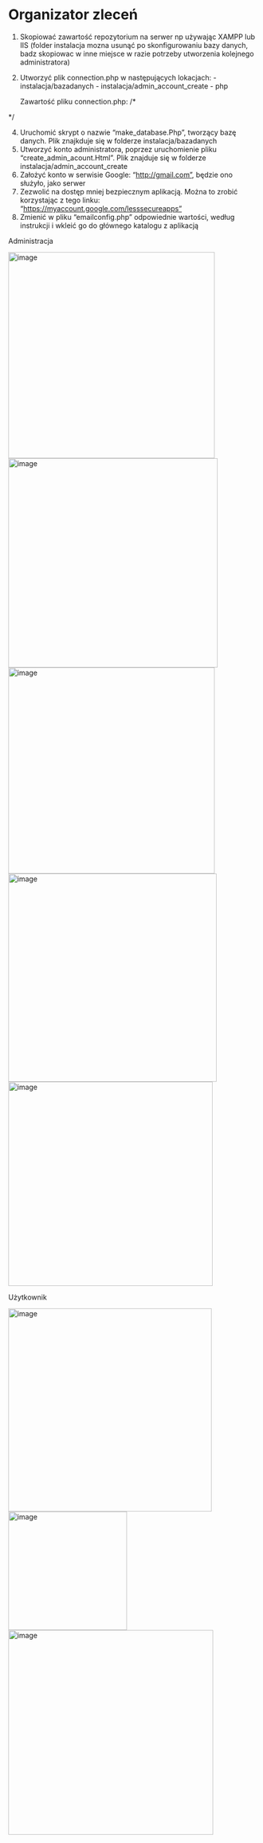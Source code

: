 # Organizator zleceń

1.	Skopiować zawartość repozytorium na serwer np używając XAMPP lub IIS (folder instalacja mozna usunąć po skonfigurowaniu bazy danych, badz skopiowac w inne miejsce w razie potrzeby utworzenia kolejnego administratora)
2.  Utworzyć plik connection.php w następujących lokacjach:
        - instalacja/bazadanych
        - instalacja/admin_account_create
        - php

    Zawartość pliku connection.php:
/* 
    <?php
        $db_servername="localhost";
        $db_username = "root";
        $db_password = "PhpMy@dmin127";
        $db_name = "my_job";
    ?>
*/

4.	Uruchomić skrypt o nazwie “make_database.Php”, tworzący bazę danych. Plik znajkduje się w folderze instalacja/bazadanych
5.	Utworzyć konto administratora, poprzez uruchomienie pliku “create_admin_acount.Html”. Plik znajduje się w folderze instalacja/admin_account_create
6.	Założyć konto w serwisie Google: “http://gmail.com”, będzie ono służyło, jako serwer
7.	Zezwolić na dostęp mniej bezpiecznym aplikacją. Można to zrobić korzystając z tego linku: “https://myaccount.google.com/lesssecureapps”
8.	 Zmienić w pliku “emailconfig.php” odpowiednie wartości, według instrukcji i wkleić go do głównego katalogu z aplikacją


Administracja

<img width="414" alt="image" src="https://user-images.githubusercontent.com/47826375/155571125-b1a15e2f-f2d9-41e1-834c-664db861a0f3.png">
<img width="420" alt="image" src="https://user-images.githubusercontent.com/47826375/155571194-e2267741-9e61-414d-bb91-3833ef7038f4.png">
<img width="414" alt="image" src="https://user-images.githubusercontent.com/47826375/155571235-5266e030-c178-4acd-aaca-0a3fdcf34c1a.png">
<img width="418" alt="image" src="https://user-images.githubusercontent.com/47826375/155571258-8a055e00-a9ad-407a-964c-6f8d91f0482a.png">
<img width="410" alt="image" src="https://user-images.githubusercontent.com/47826375/155571309-86dccd50-cdcc-4d83-b2e6-d55b9bda1450.png">


Użytkownik

<img width="408" alt="image" src="https://user-images.githubusercontent.com/47826375/155571432-4fd82d9c-71c2-44fa-8264-ba6469974d49.png">
<img width="238" alt="image" src="https://user-images.githubusercontent.com/47826375/155571484-2215d5ea-17a3-4065-ada5-33881b68ed4d.png">
<img width="411" alt="image" src="https://user-images.githubusercontent.com/47826375/155571556-8d20f2bb-f5a1-4f79-aba6-b3df236253e2.png">

